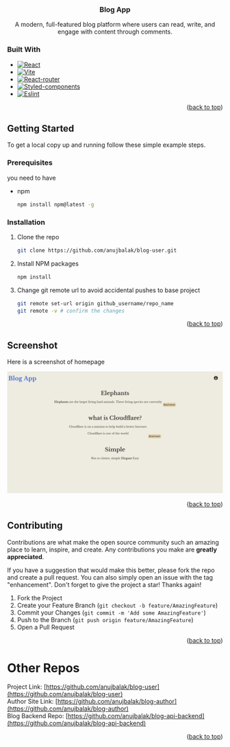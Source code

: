 <div align="center">
  <a href="https://github.com/github_username/repo_name">
  </a>

<h3 align="center">Blog App</h3>

  <p align="center">
    A modern, full-featured blog platform where users can read, write, and engage with content through comments.
  </p>
</div>



### Built With

* [![React][React.js]][React-url]
* [![Vite][Vite.js]][Vite-url]
* [![React-router][React-router.js]][React-Router-url]
* [![Styled-components][Styled-componets.js]][Styled-components-url]
* [![Eslint][Eslint.js]][Eslint-url]


<p align="right">(<a href="#readme-top">back to top</a>)</p>



<!-- GETTING STARTED -->
## Getting Started


To get a local copy up and running follow these simple example steps.

### Prerequisites

you need to have
* npm
  ```sh
  npm install npm@latest -g
  ```

### Installation

1. Clone the repo
   ```sh
   git clone https://github.com/anujbalak/blog-user.git
   ```
2. Install NPM packages
   ```sh
   npm install
   ```
4. Change git remote url to avoid accidental pushes to base project
   ```sh
   git remote set-url origin github_username/repo_name
   git remote -v # confirm the changes
   ```

<p align="right">(<a href="#readme-top">back to top</a>)</p>




## Screenshot
Here is a screenshot of homepage

![Home-image]


<p align="right">(<a href="#readme-top">back to top</a>)</p>



<!-- CONTRIBUTING -->
## Contributing

Contributions are what make the open source community such an amazing place to learn, inspire, and create. Any contributions you make are **greatly appreciated**.

If you have a suggestion that would make this better, please fork the repo and create a pull request. You can also simply open an issue with the tag "enhancement".
Don't forget to give the project a star! Thanks again!

1. Fork the Project
2. Create your Feature Branch (`git checkout -b feature/AmazingFeature`)
3. Commit your Changes (`git commit -m 'Add some AmazingFeature'`)
4. Push to the Branch (`git push origin feature/AmazingFeature`)
5. Open a Pull Request

<p align="right">(<a href="#readme-top">back to top</a>)</p>


# Other Repos

Project Link: [https://github.com/anujbalak/blog-user](https://github.com/anujbalak/blog-user)  
Author Site Link: [https://github.com/anujbalak/blog-author](https://github.com/anujbalak/blog-author)  
Blog Backend Repo: [https://github.com/anujbalak/blog-api-backend](https://github.com/anujbalak/blog-api-backend)
 
<p align="right">(<a href="#readme-top">back to top</a>)</p>


[React.js]: https://img.shields.io/badge/React-20232A?style=for-the-badge&logo=react&logoColor=61DAFB
[React-url]: https://reactjs.org/

[Vite.js]: https://img.shields.io/badge/vite-%23131431?style=for-the-badge&logo=vite
[Vite-url]: https://vite.dev/

[React-router.js]: https://img.shields.io/badge/react_router-%23200a0a?style=for-the-badge&logo=react-router
[React-router-url]: https://reactrouter.com/

[Styled-componets.js]: https://img.shields.io/badge/styled_components-%23200a0a?style=for-the-badge&logo=styled-components
[Styled-components-url]: https://styled-components.com/

[Eslint.js]: https://img.shields.io/badge/eslint-black?style=for-the-badge&logo=eslint
[Eslint-url]: https://eslint.org/

[Home-image]: ./public/screenshot/home.png